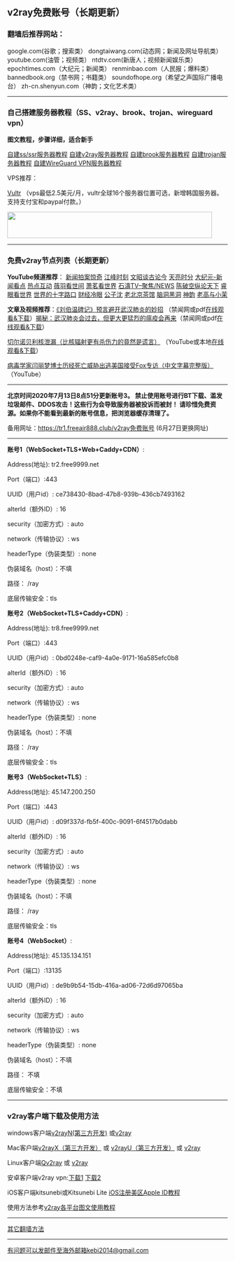 ## v2ray免费账号（长期更新）

### 翻墙后推荐网站：

google.com(谷歌；搜索类） dongtaiwang.com(动态网；新闻及网址导航类）  youtube.com(油管；视频类）  ntdtv.com(新唐人；视频新闻娱乐类）    epochtimes.com（大纪元；新闻类）  renminbao.com（人民报；爆料类） bannedbook.org（禁书网；书籍类）   soundofhope.org（希望之声国际广播电台）
    zh-cn.shenyun.com（神韵；文化艺术类）


***

### 自己搭建服务器教程（SS、v2ray、brook、trojan、wireguard vpn） 

**图文教程，步骤详细，适合新手**

[自建ss/ssr服务器教程](https://github.com/Alvin9999/new-pac/wiki/%E8%87%AA%E5%BB%BAss%E6%9C%8D%E5%8A%A1%E5%99%A8%E6%95%99%E7%A8%8B) 
[自建v2ray服务器教程](https://github.com/Alvin9999/new-pac/wiki/%E8%87%AA%E5%BB%BAv2ray%E6%9C%8D%E5%8A%A1%E5%99%A8%E6%95%99%E7%A8%8B) 
[自建brook服务器教程](https://github.com/Alvin9999/new-pac/wiki/%E8%87%AA%E5%BB%BAbrook%E6%9C%8D%E5%8A%A1%E5%99%A8%E6%95%99%E7%A8%8B) 
[自建trojan服务器教程](https://github.com/Alvin9999/new-pac/wiki/%E8%87%AA%E5%BB%BAtrojan%E6%9C%8D%E5%8A%A1%E5%99%A8%E6%95%99%E7%A8%8B) 
[自建WireGuard VPN服务器教程](https://github.com/Alvin9999/new-pac/wiki/%E8%87%AA%E5%BB%BAWireGuard-VPN%E6%9C%8D%E5%8A%A1%E5%99%A8%E6%95%99%E7%A8%8B) 

VPS推荐：

[Vultr](https://www.vultr.com/?ref=7048874) （vps最低2.5美元/月，vultr全球16个服务器位置可选，新增韩国服务器。支持支付宝和paypal付款。）

<a href="https://www.vultr.com/?ref=7048874"><img src="https://www.vultr.com/media/banner_2.png" width="468" height="60"></a>

***

### 免费v2ray节点列表（长期更新）

**YouTube频道推荐**： [新闻拍案惊奇](https://www.youtube.com/user/NTDEducation/videos) [江峰时刻](https://www.youtube.com/channel/UCa6ERCDt3GzkvLye32ar89w/videos) [文昭谈古论今](https://www.youtube.com/channel/UCtAIPjABiQD3qjlEl1T5VpA/featured)  [天亮时分](https://www.youtube.com/channel/UCjvjNeHndz4PGs9JXhzdHqw/videos) 
[大纪元-新闻看点](https://www.youtube.com/channel/UCPMqbkR35zZV1ysWGXJPW-w/videos)  [热点互动](https://www.youtube.com/c/NTDChinaNewsChannel/videos) [薇羽看世间](https://www.youtube.com/channel/UCpG17Giz_CLK0jWLPG9O5Kw/videos)  [萧茗看世界](https://www.youtube.com/channel/UC6HcLCrHusY7qLwsWGzfXnw) 
[石濤TV–聚焦/NEWS](https://www.youtube.com/channel/UC6zxZTv5ZbMmEg5GqBmXAUQ/videos)  [陈破空纵论天下](https://www.youtube.com/channel/UCwb7avxK-L5vPjMC1ZIGayw/videos) [睿眼看世界](https://www.youtube.com/channel/UCcWBxfaO69GPOFHSArNET2Q/videos) [世界的十字路口](https://www.youtube.com/channel/UC-A9OzmRcS-SlXIQmvwMf8w/videos) [财经冷眼](https://www.youtube.com/channel/UCn9_KbNANeyYREePe8YA2DA/videos) [公子沈](https://www.youtube.com/channel/UCrGSFNEBmCN0rqhATZels2Q/videos) [老北京茶馆](https://www.youtube.com/channel/UCpj_AT6Bt1_VT038hmfFGSQ/videos) [脑洞黑洞](https://www.youtube.com/channel/UCVvjAQtFnRMVlrXGoRz3H6A/videos)  [神韵](https://www.youtube.com/channel/UC_z8ERuOLTrlAaopY0gxzsA) [老高与小茉](https://www.youtube.com/channel/UCMUnInmOkrWN4gof9KlhNmQ/videos)

**文章及视频推荐**：[《刘伯温碑记》预言避开武汉肺炎的妙招](https://www.bannedbook.org/bnews/comments/20200207/1272816.html) （禁闻网或pdf[在线观看&下载](http://tr1.freedown7.club/html/book/lbw.pdf)）[揭秘：武汉肺炎会过去，但更大更猛烈的瘟疫会再来](https://www.bannedbook.org/bnews/comments/20200211/1275071.html)（禁闻网或pdf[在线观看&下载](http://tr1.freedown7.club/html/book/lunwy.pdf)）

[切尔诺贝利核泄漏（比核辐射更有杀伤力的竟然是谎言）](https://www.youtube.com/watch?v=nfGt6ugUgpo&t=4s) （YouTube或本地[在线观看&下载](http://tr1.freedown7.club/html/video/Chernobyl_nuclear_leak.mp4)） 

[病毒学家闫丽梦博士历经死亡威胁出逃美国接受Fox专访（中文字幕完整版）](https://www.youtube.com/watch?v=n2E0raFVsrg) （YouTube）

***

**北京时间2020年7月13日8点51分更新账号3。 禁止使用账号进行BT下载、滥发垃圾邮件、DDOS攻击！这些行为会导致服务器被投诉而被封！ 请珍惜免费资源。如果你不能看到最新的账号信息，把浏览器缓存清理了。**

备用网址：https://tr1.freeair888.club/v2ray免费账号 (6月27日更换网址)

***

**账号1（WebSocket+TLS+Web+Caddy+CDN）**:                                                        

 Address(地址): tr2.free9999.net

 Port（端口）:443

 UUID（用户id）: ce738430-8bad-47b8-939b-436cb7493162

 alterId（额外ID）: 16

 security（加密方式）: auto

 network（传输协议）: ws

 headerType（伪装类型）: none

 伪装域名（host）：不填

 路径： /ray

 底层传输安全：tls

**账号2（WebSocket+TLS+Caddy+CDN）**:                                                        

 Address(地址): tr8.free9999.net

 Port（端口）:443

 UUID（用户id）: 0bd0248e-caf9-4a0e-9171-16a585efc0b8

 alterId（额外ID）: 16

 security（加密方式）: auto

 network（传输协议）: ws

 headerType（伪装类型）: none

 伪装域名（host）：不填

 路径： /ray

 底层传输安全：tls

**账号3（WebSocket+TLS）**:                                                        

 Address(地址): 45.147.200.250

 Port（端口）:443

 UUID（用户id）: d09f337d-fb5f-400c-9091-6f4517b0dabb

 alterId（额外ID）: 16

 security（加密方式）: auto

 network（传输协议）: ws

 headerType（伪装类型）: none

 伪装域名（host）：不填

 路径： /ray

 底层传输安全：tls

**账号4（WebSocket）**:                                                        

 Address(地址): 45.135.134.151

 Port（端口）:13135

 UUID（用户id）: de9b9b54-15db-416a-ad06-72d6d97065ba

 alterId（额外ID）: 16

 security（加密方式）: auto

 network（传输协议）: ws

 headerType（伪装类型）: none

 伪装域名（host）：不填

 路径： 不填

 底层传输安全：不填

***


### v2ray客户端下载及使用方法

windows客户端[v2rayN(第三方开发)](https://github.com/2dust/v2rayN/releases/latest) 或[v2ray](https://github.com/v2ray/v2ray-core/releases)

Mac客户端[v2rayX（第三方开发）](https://github.com/insisttech/v2rayX-copy/releases) 或 [v2rayU（第三方开发）](https://github.com/yanue/V2rayU/releases) 或 [v2ray](https://github.com/v2ray/v2ray-core/releases)

Linux客户端[Qv2ray](https://github.com/lhy0403/Qv2ray/releases) 或 [v2ray](https://github.com/v2ray/v2ray-core/releases)

安卓客户端v2ray vpn:[下载1](http://d1.bdrive.tk/v2ray.vpn-universal-release.apk) 
[下载2](http://d1.bdrive.tk/v2ray.vpn-universal-release.apk) 

iOS客户端kitsunebi或Kitsunebi Lite [iOS注册美区Apple ID教程](https://github.com/Alvin9999/new-pac/wiki/iOS%E6%B3%A8%E5%86%8C%E7%BE%8E%E5%8C%BAApple-ID%E6%95%99%E7%A8%8B) 

使用方法参考[v2ray各平台图文使用教程](https://github.com/Alvin9999/new-pac/wiki/v2ray%E5%90%84%E5%B9%B3%E5%8F%B0%E5%9B%BE%E6%96%87%E4%BD%BF%E7%94%A8%E6%95%99%E7%A8%8B)

***

[其它翻墙方法](https://github.com/Alvin9999/new-pac/wiki/)

***

有问题可以发邮件至海外邮箱kebi2014@gmail.com
